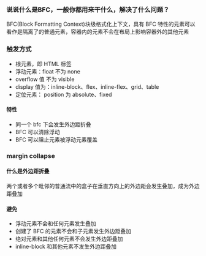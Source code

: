 ### 说说什么是BFC，一般你都用来干什么，解决了什么问题？
BFC(Block Formatting Context)块级格式化上下文，具有 BFC 特性的元素可以看作是隔离了的普通元素，容器内的元素不会在布局上影响容器外的其他元素


### 触发方式
- 根元素，即 HTML 标签
- 浮动元素：float 不为 none
- overflow 值 不为 visible
- display 值为：inline-block、flex、inline-flex、grid、table
- 定位元素： position 为 absolute、fixed

#### 特性
- 同一个 bfc 下会发生外边距折叠
- BFC 可以清除浮动
- BFC 可以阻止元素被浮动元素覆盖


### margin collapse
#### 什么是外边距折叠
两个或者多个毗邻的普通流中的盒子在垂直方向上的外边距会发生叠加，成为外边距叠加

#### 避免
- 浮动元素不会和任何元素发生叠加
- 创建了 BFC 的元素不会和子元素发生外边距叠加
- 绝对元素和其他任何元素不会发生外边距叠加
- inline-block 和其他元素不发生外边距叠加
